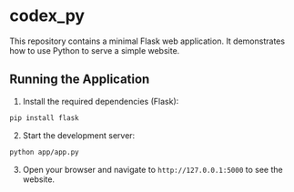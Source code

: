 # codex_py

This repository contains a minimal Flask web application. It demonstrates how to use Python to serve a simple website.

## Running the Application

1. Install the required dependencies (Flask):

```bash
pip install flask
```

2. Start the development server:

```bash
python app/app.py
```

3. Open your browser and navigate to `http://127.0.0.1:5000` to see the website.
